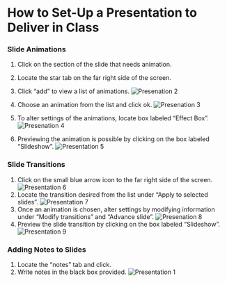 # How to Set-Up a Presentation to Deliver in Class
### Slide Animations
1. Click on the section of the slide that needs animation.
2. Locate the star tab on the far right side of the screen.
3. Click “add” to view a list of animations.
![Presenation 2](https://github.com/umwrit350sp17/su17-team1/blob/master/assets/Presentation%202%20(2).png)


4. Choose an animation from the list and click ok.
![Presenation 3](https://github.com/umwrit350sp17/su17-team1/blob/master/assets/Presentation%203.png)
5. To alter settings of the animations, locate box labeled “Effect Box”.
![Presenation 4](https://github.com/umwrit350sp17/su17-team1/blob/master/assets/Presentation%204.png)
6. Previewing the animation is possible by clicking on the box labeled “Slideshow”.
![Presentation 5](https://github.com/umwrit350sp17/su17-team1/blob/master/assets/Presentation%205.png)

### Slide Transitions
1. Click on the small blue arrow icon to the far right side of the screen.
![Presentation 6](https://github.com/umwrit350sp17/su17-team1/blob/master/assets/Presentation%206.png)
2. Locate the transition desired from the list under “Apply to selected slides”.
![Presentation 7](https://github.com/umwrit350sp17/su17-team1/blob/master/assets/Presentation%207.png)
3. Once an animation is chosen, alter settings by modifying information under “Modify transitions” and “Advance slide”.
![Presenation 8](https://github.com/umwrit350sp17/su17-team1/blob/master/assets/Presentation%208.png)
4. Preview the slide transition by clicking on the box labeled “Slideshow”.
![Presentation 9](https://github.com/umwrit350sp17/su17-team1/blob/master/assets/Presentation%209.png)

### Adding Notes to Slides
1. Locate the “notes” tab and click.
2. Write notes in the black box provided.
![Presentation 1](https://github.com/umwrit350sp17/su17-team1/blob/master/assets/Presentation%201.png)
